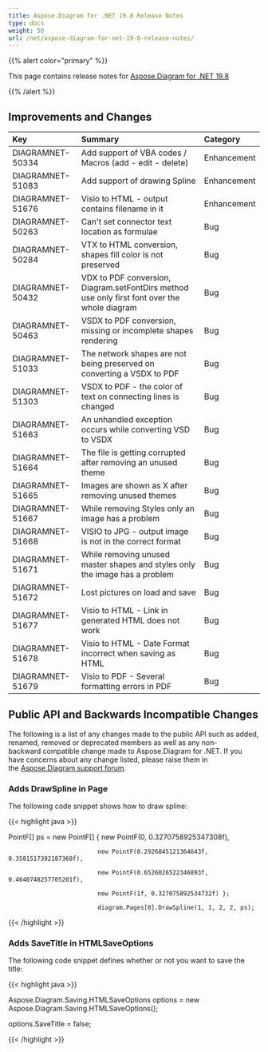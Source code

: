 ```yaml
---
title: Aspose.Diagram for .NET 19.8 Release Notes
type: docs
weight: 50
url: /net/aspose-diagram-for-net-19-8-release-notes/
---
```


{{% alert color="primary" %}} 

This page contains release notes for [Aspose.Diagram for .NET 19.8](https://www.nuget.org/packages/Aspose.Diagram/19.8.0)

{{% /alert %}} 
## **Improvements and Changes**

|**Key**|**Summary**|**Category**|
| :- | :- | :- |
|DIAGRAMNET-50334|Add support of VBA codes / Macros (add - edit - delete)|Enhancement|
|DIAGRAMNET-51083|Add support of drawing Spline|Enhancement|
|DIAGRAMNET-51676|Visio to HTML - output contains filename in it|Enhancement|
|DIAGRAMNET-50263|Can't set connector text location as formulae|Bug|
|DIAGRAMNET-50284|VTX to HTML conversion, shapes fill color is not preserved|Bug|
|DIAGRAMNET-50432|VDX to PDF conversion, Diagram.setFontDirs method use only first font over the whole diagram|Bug|
|DIAGRAMNET-50463|VSDX to PDF conversion, missing or incomplete shapes rendering|Bug|
|DIAGRAMNET-51033|The network shapes are not being preserved on converting a VSDX to PDF|Bug|
|DIAGRAMNET-51303|VSDX to PDF - the color of text on connecting lines is changed|Bug|
|DIAGRAMNET-51663|An unhandled exception occurs while converting VSD to VSDX|Bug|
|DIAGRAMNET-51664|The file is getting corrupted after removing an unused theme|Bug|
|DIAGRAMNET-51665|Images are shown as X after removing unused themes|Bug|
|DIAGRAMNET-51667|While removing Styles only an image has a problem|Bug|
|DIAGRAMNET-51668|VISIO to JPG - output image is not in the correct format|Bug|
|DIAGRAMNET-51671|While removing unused master shapes and styles only the image has a problem|Bug|
|DIAGRAMNET-51672|Lost pictures on load and save|Bug|
|DIAGRAMNET-51677|Visio to HTML - Link in generated HTML does not work|Bug|
|DIAGRAMNET-51678|Visio to HTML - Date Format incorrect when saving as HTML|Bug|
|DIAGRAMNET-51679|Visio to PDF - Several formatting errors in PDF|Bug|
## **Public API and Backwards Incompatible Changes**
The following is a list of any changes made to the public API such as added, renamed, removed or deprecated members as well as any non-backward compatible change made to Aspose.Diagram for .NET. If you have concerns about any change listed, please raise them in the [Aspose.Diagram support forum](https://forum.aspose.com/c/diagram).
### **Adds DrawSpline in Page**
The following code snippet shows how to draw spline:

{{< highlight java >}}

 PointF[] ps = new PointF[] { new PointF(0, 0.3270758925347308f), 

                             new PointF(0.2926845121364643f, 0.3581517392187368f), 

                             new PointF(0.6526026522346893f, 0.4640748257705201f), 

                             new PointF(1f, 0.327075892534732f) };

                             diagram.Pages[0].DrawSpline(1, 1, 2, 2, ps);

{{< /highlight >}}
### **Adds SaveTitle in HTMLSaveOptions**
The following code snippet defines whether or not you want to save the title:

{{< highlight java >}}

 Aspose.Diagram.Saving.HTMLSaveOptions options = new Aspose.Diagram.Saving.HTMLSaveOptions();

options.SaveTitle = false;

{{< /highlight >}}





